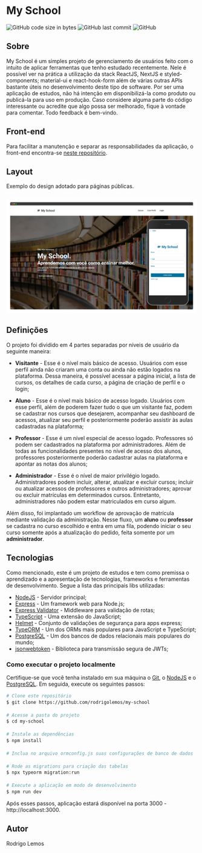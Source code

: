 # My School
<p>
  <img alt="GitHub code size in bytes" src="https://img.shields.io/github/languages/code-size/rodrigolemos/my-school">
  <img alt="GitHub last commit" src="https://img.shields.io/github/last-commit/rodrigolemos/my-school">
  <img alt="GitHub" src="https://img.shields.io/github/license/rodrigolemos/my-school">
</p>

## Sobre

My School é um simples projeto de gerenciamento de usuários feito com o intuito de aplicar ferramentas que tenho estudado recentemente. Nele é possível ver na prática a utilização da stack ReactJS, NextJS e styled-components; material-ui e react-hook-form além de várias outras APIs bastante úteis no desenvolvimento deste tipo de software. Por ser uma aplicação de estudos, não há intenção em disponibilizá-la como produto ou publicá-la para uso em produção. Caso considere alguma parte do código interessante ou acredite que algo possa ser melhorado, fique à vontade para comentar. Todo feedback é bem-vindo.

## Front-end

Para facilitar a manutenção e separar as responsabilidades da aplicação, o front-end encontra-se [neste repositório](https://github.com/rodrigolemos/my-school-front).

## Layout

Exemplo do design adotado para páginas públicas.

<p align="left">
  <img alt="Principal" src="https://github.com/rodrigolemos/my-school-front/blob/main/public/images/my-school.png" style="width: 1100px; margin-top: 10px; margin-right: 5px;">
</p>

## Definições

O projeto foi dividido em 4 partes separadas por níveis de usuário da seguinte maneira:

- **Visitante** - Esse é o nível mais básico de acesso. Usuários com esse perfil ainda não criaram uma conta ou ainda não estão logados na plataforma. Dessa maneira, é possível acessar a página inicial, a lista de cursos, os detalhes de cada curso, a página de criação de perfil e o login;

- **Aluno** - Esse é o nível mais básico de acesso logado. Usuários com esse perfil, além de poderem fazer tudo o que um visitante faz, podem se cadastrar nos cursos que desejarem, acompanhar seu dashboard de acessos, atualizar seu perfil e posteriormente poderão assistir às aulas cadastradas na plataforma;

- **Professor** - Esse é um nível especial de acesso logado. Professores só podem ser cadastrados na plataforma por administradores. Além de todas as funcionalidades presentes no nível de acesso dos alunos, professores posteriormente poderão cadastrar aulas na plataforma e apontar as notas dos alunos;

- **Administrador** - Esse é o nível de maior privilégio logado. Administradores podem incluir, alterar, atualizar e excluir cursos; incluir ou atualizar acessos de professores e outros administradores; aprovar ou excluir matrículas em determinados cursos. Entretanto, administradores não podem estar matriculados em curso algum.

Além disso, foi implantado um workflow de aprovação de matrícula mediante validação da administração. Nesse fluxo, um **aluno** ou **professor** se cadastra no curso escolhido e entra em uma fila, podendo iniciar o seu curso somente após a atualização do pedido, feita somente por um **administrador**.

## Tecnologias

Como mencionado, este é um projeto de estudos e tem como premissa o aprendizado e a apresentação de tecnologias, frameworks e ferramentas de desenvolvimento. Segue a lista das principais libs utilizadas:

- [NodeJS](https://nodejs.org/en/) - Servidor principal;
- [Express](https://expressjs.com/) - Um framework web para Node.js;
- [Express Validator](https://express-validator.github.io/docs/) - Middleware para validação de rotas;
- [TypeScript](https://www.typescriptlang.org/) - Uma extensão do JavaScript;
- [Helmet](https://helmetjs.github.io/) - Conjunto de validações de segurança para apps express;
- [TypeORM](https://typeorm.io/) - Um dos ORMs mais populares para JavaScript e TypeScript;
- [PostgreSQL](https://www.postgresql.org/) - Um dos bancos de dados relacionais mais populares do mundo;
- [jsonwebtoken](https://www.npmjs.com/package/jsonwebtoken) - Biblioteca para transmissão segura de JWTs;

### Como executar o projeto localmente

Certifique-se que você tenha instalado em sua máquina o [Git](https://git-scm.com), o [NodeJS](https://nodejs.org/en/) e o [PostgreSQL](https://www.postgresql.org/). Em seguida, execute os seguintes passos:

```bash
# Clone este repositório
$ git clone https://github.com/rodrigolemos/my-school

# Acesse a pasta do projeto
$ cd my-school

# Instale as dependências
$ npm install

# Inclua no arquivo ormconfig.js suas configurações de banco de dados

# Rode as migrations para criação das tabelas
$ npx typeorm migration:run

# Execute a aplicação em modo de desenvolvimento
$ npm run dev
```

Após esses passos, aplicação estará disponível na porta 3000  - http://localhost:3000.

## Autor

Rodrigo Lemos
